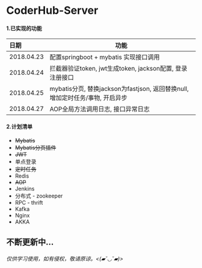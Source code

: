 # CoderHub-Server

#### 1.已实现的功能


| 日期         | 功能                                       |
| :--------- | ---------------------------------------- |
| 2018.04.23 | 配置springboot + mybatis 实现接口调用            |
| 2018.04.24 | 拦截器验证token, jwt生成token, jackson配置, 登录注册接口 |
| 2018.04.25 | mybatis分页, 替换jackson为fastjson, 返回替换null, 增加定时任务/事物, 开启异步 |
| 2018.04.27 | AOP全局方法调用日志, 接口异常日志                      |

#### 2.计划清单

* ~~Mybatis~~
* ~~Mybatis分页插件~~
* ~~JWT~~
* 单点登录
* ~~定时任务~~
* Redis
* ~~AOP~~
* Jenkins
* 分布式 - zookeeper
* RPC - thrift
* Kafka
* Nginx
* AKKA



## 不断更新中...

###### 仅供学习使用，如有侵权，敬请原谅。<(▰˘◡˘▰)>